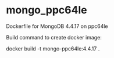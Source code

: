 # mongo_ppc64le
Dockerfile for MongoDB 4.4.17 on ppc64le

Build command to create docker image:

docker build -t mongo-ppc64le:4.4.17 .

